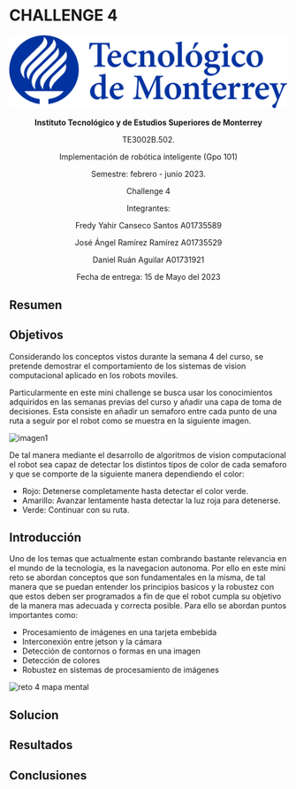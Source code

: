 # CHALLENGE 4

<p align="center">
  <img src="https://github.com/engelSprt/Retos_Manchester_Robotics/blob/main/Challenge%201/Imagenes/tecnologico-de-monterrey-blue.png" />
</p>

**<p align="center">Instituto Tecnológico y de Estudios Superiores de Monterrey</p>**
<p align="center">TE3002B.502.</p>
<p align="center"> Implementación de robótica inteligente (Gpo 101)</p>
<p align="center">Semestre: febrero - junio 2023.</p>
<p align="center">Challenge 4</p>
<p align="center"> Integrantes:</p>
<p align="center">Fredy Yahir Canseco Santos		A01735589</p>
<p align="center">José Ángel Ramírez Ramírez		A01735529</p>
<p align="center">Daniel Ruán Aguilar			A01731921</p>
<p align="center">Fecha de entrega: 15 de Mayo del 2023</p>


## Resumen


## Objetivos
Considerando los conceptos vistos durante la semana 4 del curso, se pretende demostrar el comportamiento de los sistemas de vision computacional aplicado en los robots moviles. 

Particularmente en este mini challenge se busca usar los conocimientos adquiridos en las semanas previas del curso y añadir una capa de toma de decisiones. Esta consiste en añadir un semaforo entre cada punto de una ruta a seguir por el robot como se muestra en la siguiente imagen.

![imagen1](https://github.com/engelSprt/Implementacion_de_Robotica_Inteligente/assets/100887194/07eb9315-d4d6-4742-8f01-2dfb72fe6270)

De tal manera mediante el desarrollo de algoritmos de vision computacional el robot sea capaz de detectar los distintos tipos de color de cada semaforo y que se comporte de la siguiente manera dependiendo el color:

- Rojo: Detenerse completamente hasta detectar el color verde.
- Amarillo: Avanzar lentamente hasta detectar la luz roja para detenerse. 
- Verde: Continuar con su ruta. 

## Introducción 

Uno de los temas que actualmente estan combrando bastante relevancia en el mundo de la tecnologia, es la navegacion autonoma. 
Por ello en este mini reto se abordan conceptos que son fundamentales en la misma, de tal manera que se puedan entender los principios basicos y la robustez con que estos deben ser programados a fin de que el robot cumpla su objetivo de la manera mas adecuada y correcta posible. Para ello se abordan puntos importantes como:
* Procesamiento de imágenes en una tarjeta embebida 
* Interconexión entre jetson y la cámara 
* Detección de contornos o formas en una imagen
* Detección de colores 
* Robustez en sistemas de procesamiento de imágenes

![reto 4 mapa mental](https://github.com/engelSprt/Implementacion_de_Robotica_Inteligente/assets/100887194/b5158b3e-6e16-4377-a5c1-fe039490133e)


## Solucion


## Resultados

## Conclusiones
